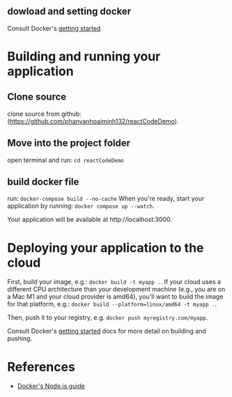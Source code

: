## dowload and setting docker
Consult Docker's [getting started](https://docs.docker.com/go/get-started-sharing/)

# Building and running your application

## Clone source
clone source from github: (https://github.com/phanvanhoaiminh132/reactCodeDemo).

## Move into the project folder
open terminal and run: `cd reactCodeDemo`

## build docker file
run: `docker-compose build --no-cache`
When you're ready, start your application by running: `docker compose up --watch`.

Your application will be available at http://localhost:3000.

# Deploying your application to the cloud

First, build your image, e.g.: `docker build -t myapp .`.
If your cloud uses a different CPU architecture than your development
machine (e.g., you are on a Mac M1 and your cloud provider is amd64),
you'll want to build the image for that platform, e.g.:
`docker build --platform=linux/amd64 -t myapp .`.

Then, push it to your registry, e.g. `docker push myregistry.com/myapp`.

Consult Docker's [getting started](https://docs.docker.com/go/get-started-sharing/)
docs for more detail on building and pushing.

# References
* [Docker's Node.js guide](https://docs.docker.com/language/nodejs/)